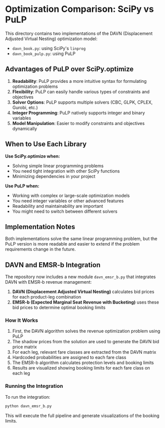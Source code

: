 # Optimization Comparison: SciPy vs PuLP

This directory contains two implementations of the DAVN (Displacement Adjusted Virtual Nesting) optimization model:
- `davn_book.py`: using SciPy's `linprog`
- `davn_book_pulp.py`: using PuLP

## Advantages of PuLP over SciPy.optimize

1. **Readability**: PuLP provides a more intuitive syntax for formulating optimization problems
2. **Flexibility**: PuLP can easily handle various types of constraints and objectives
3. **Solver Options**: PuLP supports multiple solvers (CBC, GLPK, CPLEX, Gurobi, etc.)
4. **Integer Programming**: PuLP natively supports integer and binary variables
5. **Model Manipulation**: Easier to modify constraints and objectives dynamically

## When to Use Each Library

**Use SciPy.optimize when:**
- Solving simple linear programming problems
- You need tight integration with other SciPy functions
- Minimizing dependencies in your project

**Use PuLP when:**
- Working with complex or large-scale optimization models
- You need integer variables or other advanced features
- Readability and maintainability are important
- You might need to switch between different solvers

## Implementation Notes

Both implementations solve the same linear programming problem, but the PuLP version is more readable and easier to extend if the problem requirements change in the future.

## DAVN and EMSR-b Integration

The repository now includes a new module `davn_emsr_b.py` that integrates DAVN with EMSR-b revenue management:

1. **DAVN (Displacement Adjusted Virtual Nesting)** calculates bid prices for each product-leg combination
2. **EMSR-b (Expected Marginal Seat Revenue with Bucketing)** uses these bid prices to determine optimal booking limits

### How It Works

1. First, the DAVN algorithm solves the revenue optimization problem using PuLP
2. The shadow prices from the solution are used to generate the DAVN bid price matrix
3. For each leg, relevant fare classes are extracted from the DAVN matrix
4. Hardcoded probabilities are assigned to each fare class
5. The EMSR-b algorithm calculates protection levels and booking limits
6. Results are visualized showing booking limits for each fare class on each leg

### Running the Integration

To run the integration:
```python
python davn_emsr_b.py
```

This will execute the full pipeline and generate visualizations of the booking limits.


